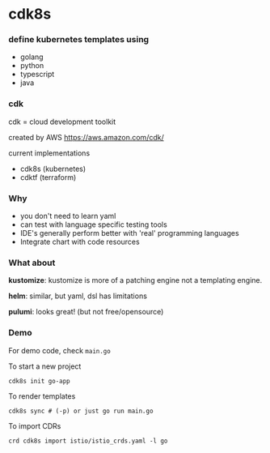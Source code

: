 # cdk8s

### define kubernetes templates using
* golang
* python
* typescript
* java

### cdk

cdk = cloud development toolkit 

created by AWS https://aws.amazon.com/cdk/

current implementations
* cdk8s (kubernetes)
* cdktf (terraform)

### Why

* you don't need to learn yaml
* can test with language specific testing tools
* IDE's generally perform better with 'real' programming languages
* Integrate chart with code resources

### What about

**kustomize**: kustomize is more of a patching engine not a templating engine.

**helm**: similar, but yaml, dsl has limitations

**pulumi**: looks great! (but not free/opensource)


### Demo

For demo code, check `main.go`

To start a new project
```console
cdk8s init go-app
```

To render templates

```
cdk8s sync # (-p) or just go run main.go 
```

To import CDRs

```
crd cdk8s import istio/istio_crds.yaml -l go
```
